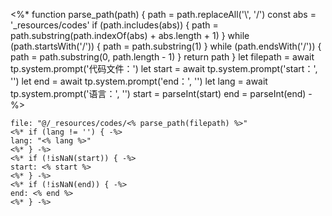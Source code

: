 <%*
function parse_path(path) {
    path = path.replaceAll('\\', '/')
    const abs = '_resources/codes'
    if (path.includes(abs)) {
        path = path.substring(path.indexOf(abs) + abs.length + 1)
    }
    while (path.startsWith('/')) {
        path = path.substring(1)
    }
    while (path.endsWith('/')) {
        path = path.substring(0, path.length - 1)
    }
    return path
}
let filepath = await tp.system.prompt('代码文件：')
let start = await tp.system.prompt('start：', '')
let end = await tp.system.prompt('end：', '')
let lang = await tp.system.prompt('语言：', '')
start = parseInt(start)
end = parseInt(end)
-%>
```reference
file: "@/_resources/codes/<% parse_path(filepath) %>"
<%* if (lang != '') { -%>
lang: "<% lang %>"
<%* } -%>
<%* if (!isNaN(start)) { -%>
start: <% start %>
<%* } -%>
<%* if (!isNaN(end)) { -%>
end: <% end %>
<%* } -%>
```